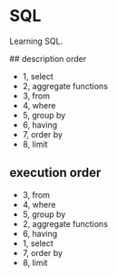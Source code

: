 # SQL
Learning SQL.

## description order
- 1, select
- 2, aggregate functions
- 3, from
- 4, where
- 5, group by
- 6, having
- 7, order by
- 8, limit


## execution order
- 3, from
- 4, where
- 5, group by
- 2, aggregate functions
- 6, having
- 1, select
- 7, order by
- 8, limit
